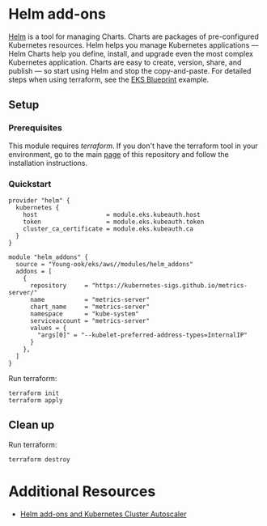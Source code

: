 # Helm add-ons

[Helm](https://helm.sh/) is a tool for managing Charts. Charts are packages of pre-configured Kubernetes resources. Helm helps you manage Kubernetes applications — Helm Charts help you define, install, and upgrade even the most complex Kubernetes application. Charts are easy to create, version, share, and publish — so start using Helm and stop the copy-and-paste. For detailed steps when using terraform, see the [EKS Blueprint](https://github.com/Young-ook/terraform-aws-eks/tree/main/examples/blueprint) example. 

## Setup
### Prerequisites
This module requires *terraform*. If you don't have the terraform tool in your environment, go to the main [page](https://github.com/Young-ook/terraform-aws-eks) of this repository and follow the installation instructions.

### Quickstart
```
provider "helm" {
  kubernetes {
    host                   = module.eks.kubeauth.host
    token                  = module.eks.kubeauth.token
    cluster_ca_certificate = module.eks.kubeauth.ca
  }
}

module "helm_addons" {
  source = "Young-ook/eks/aws//modules/helm_addons"
  addons = [
    {
      repository     = "https://kubernetes-sigs.github.io/metrics-server/"
      name           = "metrics-server"
      chart_name     = "metrics-server"
      namespace      = "kube-system"
      serviceaccount = "metrics-server"
      values = {
        "args[0]" = "--kubelet-preferred-address-types=InternalIP"
      }
    },
  ]
}
```
Run terraform:
```
terraform init
terraform apply
```

## Clean up
Run terraform:
```
terraform destroy
```

# Additional Resources
- [Helm add-ons and Kubernetes Cluster Autoscaler](https://docs.aws.amazon.com/prescriptive-guidance/latest/containers-provision-eks-clusters-terraform/helm-add-ons.html)
